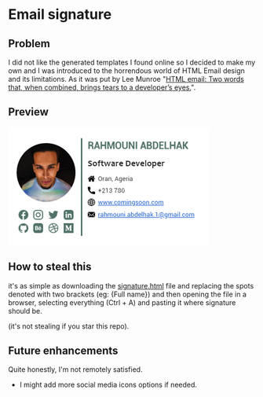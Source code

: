 # Email signature

## Problem
I did not like the generated templates I found online so I decided to make my own and I was introduced to the horrendous world of HTML Email design and its limitations. As it was put by Lee Munroe "[HTML email: Two words that, when combined, brings tears to a developer’s eyes.](https://www.smashingmagazine.com/2017/01/introduction-building-sending-html-email-for-web-developers/)".

## Preview
![image of the signature taken from gmail](images/signature_image.png)

## How to steal this
it's as simple as downloading the [signature.html](signature.html) file and replacing the spots denoted with two brackets (eg: {Full name}) and then opening the file in a browser, selecting everything (Ctrl + A) and pasting it where signature should be.

(it's not stealing if you star this repo).

## Future enhancements
Quite honestly, I'm not remotely satisfied.

* I might add more social media icons options if needed.